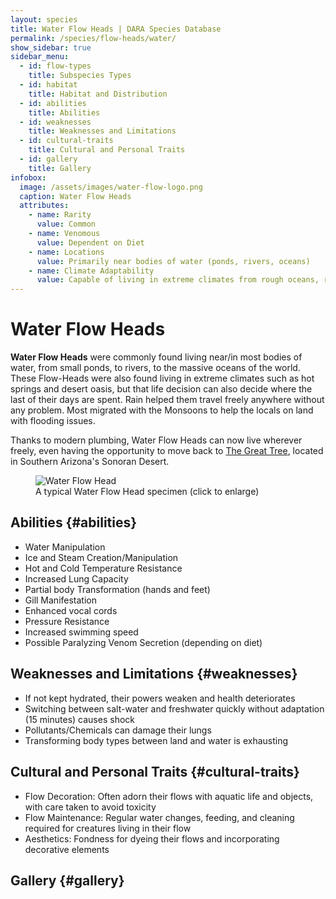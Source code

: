 ```yaml
---
layout: species
title: Water Flow Heads | DARA Species Database
permalink: /species/flow-heads/water/
show_sidebar: true
sidebar_menu:
  - id: flow-types
    title: Subspecies Types
  - id: habitat
    title: Habitat and Distribution
  - id: abilities
    title: Abilities
  - id: weaknesses
    title: Weaknesses and Limitations
  - id: cultural-traits
    title: Cultural and Personal Traits
  - id: gallery
    title: Gallery
infobox:
  image: /assets/images/water-flow-logo.png
  caption: Water Flow Heads
  attributes:
    - name: Rarity
      value: Common
    - name: Venomous
      value: Dependent on Diet
    - name: Locations
      value: Primarily near bodies of water (ponds, rivers, oceans)
    - name: Climate Adaptability
      value: Capable of living in extreme climates from rough oceans, rapid rivers, hot springs and desert oases
---
```


# Water Flow Heads

**Water Flow Heads** were commonly found living near/in most bodies of water, from small ponds, to rivers, to the massive oceans of the world. These Flow-Heads were also found living in extreme climates such as hot springs and desert oasis, but that life decision can also decide where the last of their days are spent. Rain helped them travel freely anywhere without any problem. Most migrated with the Monsoons to help the locals on land with flooding issues.

Thanks to modern plumbing, Water Flow Heads can now live wherever freely, even having the opportunity to move back to [The Great Tree](/species/locations/great-tree/), located in Southern Arizona's Sonoran Desert.

<div class="species-image">
  <figure>
    <img src="{{ '/assets/images/water-example-1.png' | relative_url }}" 
         alt="Water Flow Head" 
         class="thumbnail" 
         onclick="openLightbox(this.src, this.alt)">
    <figcaption>A typical Water Flow Head specimen (click to enlarge)</figcaption>
  </figure>
</div>

## Abilities {#abilities}

- Water Manipulation
- Ice and Steam Creation/Manipulation
- Hot and Cold Temperature Resistance
- Increased Lung Capacity
- Partial body Transformation (hands and feet)
- Gill Manifestation
- Enhanced vocal cords
- Pressure Resistance
- Increased swimming speed
- Possible Paralyzing Venom Secretion (depending on diet)

## Weaknesses and Limitations {#weaknesses}

- If not kept hydrated, their powers weaken and health deteriorates
- Switching between salt-water and freshwater quickly without adaptation (15 minutes) causes shock
- Pollutants/Chemicals can damage their lungs
- Transforming body types between land and water is exhausting

## Cultural and Personal Traits {#cultural-traits}

- Flow Decoration: Often adorn their flows with aquatic life and objects, with care taken to avoid toxicity
- Flow Maintenance: Regular water changes, feeding, and cleaning required for creatures living in their flow
- Aesthetics: Fondness for dyeing their flows and incorporating decorative elements

## Gallery {#gallery}

<!-- Gallery images will go here -->
